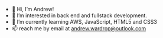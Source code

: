 - 👋 Hi, I’m Andrew!
- 👀 I’m interested in back end and fullstack development.
- 🌱 I’m currently learning AWS, JavaScript, HTML5 and CSS3 
- 📫 reach me by email at andrew.wardrop@outlook.com

<!---
ACode123/ACode123 is a ✨ special ✨ repository because its `README.md` (this file) appears on your GitHub profile.
You can click the Preview link to take a look at your changes.
--->
